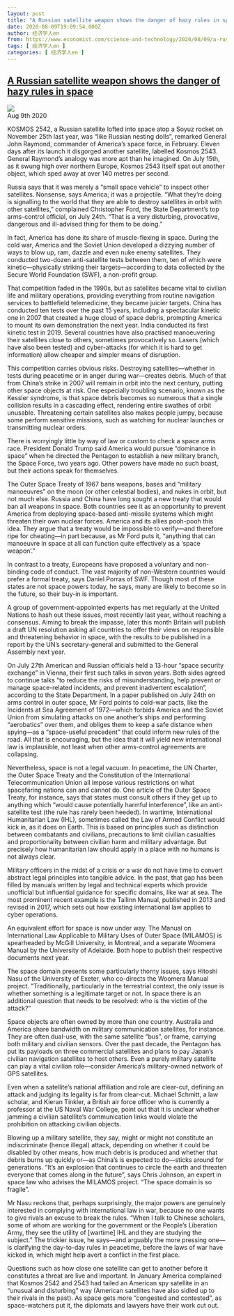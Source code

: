 ```yaml
---
layout: post
title: "A Russian satellite weapon shows the danger of hazy rules in space"
date: 2020-08-09T19:09:54.000Z
author: 经济学人en
from: https://www.economist.com/science-and-technology/2020/08/09/a-russian-satellite-weapon-shows-the-danger-of-hazy-rules-in-space
tags: [ 经济学人en ]
categories: [ 经济学人en ]
---
```

<!--1597000194000-->
[A Russian satellite weapon shows the danger of hazy rules in space](https://www.economist.com/science-and-technology/2020/08/09/a-russian-satellite-weapon-shows-the-danger-of-hazy-rules-in-space)
------

<div>
<img src="https://images.weserv.nl/?url=www.economist.com/sites/default/files/20200808_BLP504.jpg"/><div></div><aside ><div ><time itemscope="" itemType="http://schema.org/DateTime" dateTime="2020-08-09T00:00:00Z" >Aug 9th 2020</time><meta itemProp="author" content="The Economist"/></div></aside><p >KOSMOS 2542, a Russian satellite lofted into space atop a Soyuz rocket on November 25th last year, was “like Russian nesting dolls”, remarked General John Raymond, commander of America’s space force, in February. Eleven days after its launch it disgorged another satellite, labelled Kosmos 2543. General Raymond’s analogy was more apt than he imagined. On July 15th, as it swung high over northern Europe, Kosmos 2543 itself spat out another object, which sped away at over 140 metres per second.</p><p >Russia says that it was merely a “small space vehicle” to inspect other satellites. Nonsense, says America; it was a projectile. “What they’re doing is signalling to the world that they are able to destroy satellites in orbit with other satellites,” complained Christopher Ford, the State Department’s top arms-control official, on July 24th. “That is a very disturbing, provocative, dangerous and ill-advised thing for them to be doing.”</p><div  id="gpt-ad-slot-1" data-test-id="Inline Ad"></div><p >In fact, America has done its share of muscle-flexing in space. During the cold war, America and the Soviet Union developed a dizzying number of ways to blow up, ram, dazzle and even nuke enemy satellites. They conducted two-dozen anti-satellite tests between them, ten of which were kinetic—physically striking their targets—according to data collected by the Secure World Foundation (SWF), a non-profit group.</p><p >That competition faded in the 1990s, but as satellites became vital to civilian life and military operations, providing everything from routine navigation services to battlefield telemedicine, they became juicier targets. China has conducted ten tests over the past 15 years, including a spectacular kinetic one in 2007 that created a huge cloud of space debris, prompting America to mount its own demonstration the next year. India conducted its first kinetic test in 2019. Several countries have also practised manoeuvering their satellites close to others, sometimes provocatively so. Lasers (which have also been tested) and cyber-attacks (for which it is hard to get information) allow cheaper and simpler means of disruption.</p><p >This competition carries obvious risks. Destroying satellites—whether in tests during peacetime or in anger during war—creates debris. Much of that from China’s strike in 2007 will remain in orbit into the next century, putting other space objects at risk. One especially troubling scenario, known as the Kessler syndrome, is that space debris becomes so numerous that a single collision results in a cascading effect, rendering entire swathes of orbit unusable. Threatening certain satellites also makes people jumpy, because some perform sensitive missions, such as watching for nuclear launches or transmitting nuclear orders.</p><p >There is worryingly little by way of law or custom to check a space arms race. President Donald Trump said America would pursue “dominance in space” when he directed the Pentagon to establish a new military branch, the Space Force, two years ago. Other powers have made no such boast, but their actions speak for themselves.</p><div  id="gpt-ad-slot-2" data-test-id="Inline Ad"></div><p >The Outer Space Treaty of 1967 bans weapons, bases and “military manoeuvres” on the moon (or other celestial bodies), and nukes in orbit, but not much else. Russia and China have long sought a new treaty that would ban all weapons in space. Both countries see it as an opportunity to prevent America from deploying space-based anti-missile systems which might threaten their own nuclear forces. America and its allies pooh-pooh this idea. They argue that a treaty would be impossible to verify—and therefore ripe for cheating—in part because, as Mr Ford puts it, “anything that can manoeuvre in space at all can function quite effectively as a ‘space weapon’.”</p><p >In contrast to a treaty, Europeans have proposed a voluntary and non-binding code of conduct. The vast majority of non-Western countries would prefer a formal treaty, says Daniel Porras of SWF. Though most of these states are not space powers today, he says, many are likely to become so in the future, so their buy-in is important.</p><p >A group of government-appointed experts has met regularly at the United Nations to hash out these issues, most recently last year, without reaching a consensus. Aiming to break the impasse, later this month Britain will publish a draft UN resolution asking all countries to offer their views on responsible and threatening behavior in space, with the results to be published in a report by the UN’s secretary-general and submitted to the General Assembly next year.</p><p >On July 27th American and Russian officials held a 13-hour “space security exchange” in Vienna, their first such talks in seven years. Both sides agreed to continue talks “to reduce the risks of misunderstanding, help prevent or manage space-related incidents, and prevent inadvertent escalation”, according to the State Department. In a paper published on July 24th on arms control in outer space, Mr Ford points to cold-war pacts, like the Incidents at Sea Agreement of 1972—which forbids America and the Soviet Union from simulating attacks on one another’s ships and performing “aerobatics” over them, and obliges them to keep a safe distance when spying—as a “space-useful precedent” that could inform new rules of the road. All that is encouraging, but the idea that it will yield new international law is implausible, not least when other arms-control agreements are collapsing.</p><p >Nevertheless, space is not a legal vacuum. In peacetime, the UN Charter, the Outer Space Treaty and the Constitution of the International Telecommunication Union all impose various restrictions on what spacefaring nations can and cannot do. One article of the Outer Space Treaty, for instance, says that states must consult others if they get up to anything which “would cause potentially harmful interference”, like an anti-satellite test (the rule has rarely been heeded). In wartime, International Humanitarian Law (IHL), sometimes called the Law of Armed Conflict would kick in, as it does on Earth. This is based on principles such as distinction between combatants and civilians, precautions to limit civilian casualties and proportionality between civilian harm and military advantage. But precisely how humanitarian law should apply in a place with no humans is not always clear.</p><p >Military officers in the midst of a crisis or a war do not have time to convert abstract legal principles into tangible advice. In the past, that gap has been filled by manuals written by legal and technical experts which provide unofficial but influential guidance for specific domains, like war at sea. The most prominent recent example is the Tallinn Manual, published in 2013 and revised in 2017, which sets out how existing international law applies to cyber operations.</p><p >An equivalent effort for space is now under way. The Manual on International Law Applicable to Military Uses of Outer Space (MILAMOS) is spearheaded by McGill University, in Montreal, and a separate Woomera Manual by the University of Adelaide. Both hope to publish their respective documents next year.</p><p >The space domain presents some particularly thorny issues, says Hitoshi Nasu of the University of Exeter, who co-directs the Woomera Manual project. “Traditionally, particularly in the terrestrial context, the only issue is whether something is a legitimate target or not. In space there is an additional question that needs to be resolved: who is the victim of the attack?”</p><p >Space objects are often owned by more than one country. Australia and America share bandwidth on military communication satellites, for instance. They are often dual-use, with the same satellite “bus”, or frame, carrying both military and civilian sensors. Over the past decade, the Pentagon has put its payloads on three commercial satellites and plans to pay Japan’s civilian navigation satellites to host others. Even a purely military satellite can play a vital civilian role—consider America’s military-owned network of GPS satellites.</p><p >Even when a satellite’s national affiliation and role are clear-cut, defining an attack and judging its legality is far from clear-cut. Michael Schmitt, a law scholar, and Kieran Tinkler, a British air force officer who is currently a professor at the US Naval War College, point out that it is unclear whether jamming a civilian satellite’s communication links would violate the prohibition on attacking civilian objects.</p><p >Blowing up a military satellite, they say, might or might not constitute an indiscriminate (hence illegal) attack, depending on whether it could be disabled by other means, how much debris is produced and whether that debris burns up quickly or—as China’s is expected to do—sticks around for generations. “It’s an explosion that continues to circle the earth and threaten everyone that comes along in the future”, says Chris Johnson, an expert in space law who advises the MILAMOS project. “The space domain is so fragile”.</p><p >Mr Nasu reckons that, perhaps surprisingly, the major powers are genuinely interested in complying with international law in war, because no one wants to give rivals an excuse to break the rules. “When I talk to Chinese scholars, some of whom are working for the government or the People’s Liberation Army, they see the utility of [wartime] IHL and they are studying the subject.” The trickier issue, he says—and arguably the more pressing one—is clarifying the day-to-day rules in peacetime, before the laws of war have kicked in, which might help avert a conflict in the first place.</p><p >Questions such as how close one satellite can get to another before it constitutes a threat are live and important. In January America complained that Kosmos 2542 and 2543 had tailed an American spy satellite in an “unusual and disturbing” way (American satellites have also sidled up to their rivals in the past). As space gets more “congested and contested”, as space-watchers put it, the diplomats and lawyers have their work cut out.</p>
</div>

